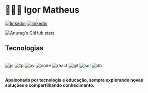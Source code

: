 # 👨🏽‍💻 Igor Matheus

[![linkedin](https://img.shields.io/badge/LinkedIn-0077B5?style=for-the-badge&logo=linkedin&logoColor=white)](https://www.linkedin.com/in/dev1gor/)
[![linkedin](https://img.shields.io/badge/Instagram-E4405F?style=for-the-badge&logo=instagram&logoColor=white)](https://www.instagram.com/dev.1gor/)


![Anurag's GitHub stats](https://github-readme-stats.vercel.app/api?username=Dev1gor&show_icons=true&theme=dark)


## **Tecnologias**

<div style="display: inline_block"><br/>
  <img align="center" alt="js" src="https://img.shields.io/badge/JavaScript-F7DF1E?style=for-the-badge&logo=javascript&logoColor=black">
  <img align="center" alt="tp" src="https://img.shields.io/badge/TypeScript-007ACC?style=for-the-badge&logo=typescript&logoColor=white">
  <img align="center" alt="py" src="https://img.shields.io/badge/Python-14354C?style=for-the-badge&logo=python&logoColor=white">
  <img align="center" alt="node" src="https://img.shields.io/badge/Node.js-43853D?style=for-the-badge&logo=node.js&logoColor=white">
  <img align="center" alt="react" src="https://img.shields.io/badge/React-20232A?style=for-the-badge&logo=react&logoColor=61DAFB">
  <img align="center" alt="git" src="https://img.shields.io/badge/GIT-E44C30?style=for-the-badge&logo=git&logoColor=white">
   <img align="center" alt="sql" src="https://img.shields.io/badge/MySQL-00000F?style=for-the-badge&logo=mysql&logoColor=white">
    <img align="center" alt="db" src="https://img.shields.io/badge/MongoDB-4EA94B?style=for-the-badge&logo=mongodb&logoColor=white">
</div><br>

**Apaixonado por tecnologia e educação, sempre explorando novas soluções e compartilhando conhecimento.**


